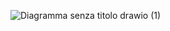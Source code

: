 
![Diagramma senza titolo drawio (1)](https://user-images.githubusercontent.com/114080971/232795089-a7af20f3-23a7-41d8-a386-d3abf7280b24.png)

